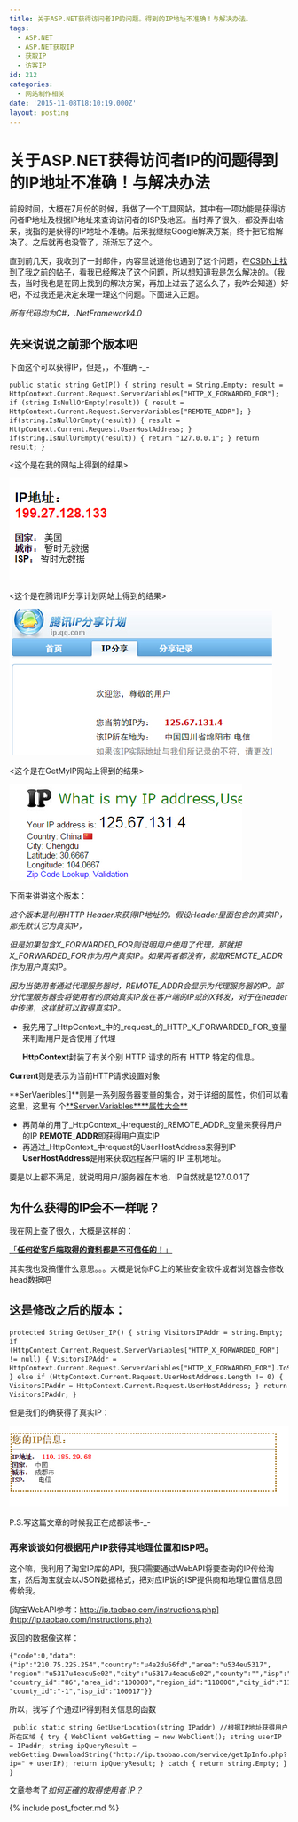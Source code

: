 ```yaml
---
title: 关于ASP.NET获得访问者IP的问题。得到的IP地址不准确！与解决办法。
tags:
  - ASP.NET
  - ASP.NET获取IP
  - 获取IP
  - 访客IP
id: 212
categories:
  - 网站制作相关
date: '2015-11-08T18:10:19.000Z'
layout: posting
---
```


# 关于ASP.NET获得访问者IP的问题得到的IP地址不准确！与解决办法

前段时间，大概在7月份的时候，我做了一个工具网站，其中有一项功能是获得访问者IP地址及根据IP地址来查询访问者的ISP及地区。当时弄了很久，都没弄出啥来，我指的是获得的IP地址不准确。后来我继续Google解决方案，终于把它给解决了。之后就再也没管了，渐渐忘了这个。

直到前几天，我收到了一封邮件，内容里说道他也遇到了这个问题，在[CSDN上找到了我之前的帖子](http://bbs.csdn.net/topics/391064934)，看我已经解决了这个问题，所以想知道我是怎么解决的。（我去，当时我也是在网上找到的解决方案，再加上过去了这么久了，我咋会知道）好吧，不过我还是决定来理一理这个问题。下面进入正题。

_所有代码均为C\#，.NetFramework4.0_

## 先来说说之前那个版本吧

下面这个可以获得IP，但是，，不准确 -\_-

```
public static string GetIP() { string result = String.Empty; result = HttpContext.Current.Request.ServerVariables["HTTP_X_FORWARDED_FOR"]; if (string.IsNullOrEmpty(result)) { result = HttpContext.Current.Request.ServerVariables["REMOTE_ADDR"]; } if(string.IsNullOrEmpty(result)) { result = HttpContext.Current.Request.UserHostAddress; } if(string.IsNullOrEmpty(result)) { return "127.0.0.1"; } return result; }
```

&lt;这个是在我的网站上得到的结果&gt;

[![asp\_get\_ip\_1](https://raw.githubusercontent.com/ankanch/blog/master/images/wp-content/uploads/2015/11/asp_get_ip_1.jpg)](https://raw.githubusercontent.com/ankanch/blog/master/images/wp-content/uploads/2015/11/asp_get_ip_1.jpg)

&lt;这个是在腾讯IP分享计划网站上得到的结果&gt;

[![asp\_get\_ip\_3](https://raw.githubusercontent.com/ankanch/blog/master/images/wp-content/uploads/2015/11/asp_get_ip_3.jpg)](https://raw.githubusercontent.com/ankanch/blog/master/images/wp-content/uploads/2015/11/asp_get_ip_1.jpg)

&lt;这个是在GetMyIP网站上得到的结果&gt;

[![asp\_get\_ip\_2](https://raw.githubusercontent.com/ankanch/blog/master/images/wp-content/uploads/2015/11/asp_get_ip_2.jpg)](https://raw.githubusercontent.com/ankanch/blog/master/images/wp-content/uploads/2015/11/asp_get_ip_2.jpg)

下面来讲讲这个版本：

_这个版本是利用HTTP Header来获得IP地址的。假设Header里面包含的真实IP，那先默认它为真实IP，_

_但是如果包含X\_FORWARDED\_FOR则说明用户使用了代理，那就把X\_FORWARDED\_FOR作为用户真实IP。如果两者都没有，就取REMOTE\_ADDR作为用户真实IP。_

_因为当使用者通过代理服务器时，REMOTE\_ADDR会显示为代理服务器的IP。部分代理服务器会将使用者的原始真实IP放在客户端的IP或的X转发，对于在header中传递，这样就可以取得真实IP。_

* 我先用了_HttpContext_中的_request_的_HTTP\_X\_FORWARDED\_FOR_变量来判断用户是否使用了代理

  **HttpContext**封装了有关个别 HTTP 请求的所有 HTTP 特定的信息。

**Current**则是表示为当前HTTP请求设置对象

**SerVaeribles\[\]**则是一系列服务器变量的集合，对于详细的属性，你们可以看这里，这里有 个[**Server.Variables\*\***属性大全\*\*](http://www.cnblogs.com/zwffff/archive/2009/04/18/1438567.html)

* 再简单的用了_HttpContext_中request的_REMOTE\_ADDR_变量来获得用户的IP **REMOTE\_ADDR**即获得用户真实IP
* 再通过_HttpContext_中request的UserHostAddress来得到IP **UserHostAddress**是用来获取远程客户端的 IP 主机地址。

要是以上都不满足，就说明用户/服务器在本地，IP自然就是127.0.0.1了

## 为什么获得的IP会不一样呢？

我在网上查了很久，大概是这样的：

[「**任何從客戶端取得的資料都是不可信任的！**」](http://devco.re/blog/2014/06/19/client-ip-detection/)

其实我也没搞懂什么意思。。。大概是说你PC上的某些安全软件或者浏览器会修改head数据吧

## 这是修改之后的版本：

```
protected String GetUser_IP() { string VisitorsIPAddr = string.Empty; if (HttpContext.Current.Request.ServerVariables["HTTP_X_FORWARDED_FOR"] != null) { VisitorsIPAddr = HttpContext.Current.Request.ServerVariables["HTTP_X_FORWARDED_FOR"].ToString(); } else if (HttpContext.Current.Request.UserHostAddress.Length != 0) { VisitorsIPAddr = HttpContext.Current.Request.UserHostAddress; } return VisitorsIPAddr; }
```

但是我们的确获得了真实IP：

[![asp\_get\_ip\_4](https://raw.githubusercontent.com/ankanch/blog/master/images/wp-content/uploads/2015/11/asp_get_ip_41.jpg)](https://raw.githubusercontent.com/ankanch/blog/master/images/wp-content/uploads/2015/11/asp_get_ip_41.jpg)

P.S.写这篇文章的时候我正在成都读书-\_-

### 再来谈谈如何根据用户IP获得其地理位置和ISP吧。

这个嘛，我利用了淘宝IP库的API，我只需要通过WebAPI将要查询的IP传给淘宝，然后淘宝就会以JSON数据格式，把对应IP说的ISP提供商和地理位置信息回传给我。

[淘宝WebAPI参考：http://ip.taobao.com/instructions.php](http://ip.taobao.com/instructions.php)

返回的数据像这样：

```
{"code":0,"data":{"ip":"210.75.225.254","country":"u4e2du56fd","area":"u534eu5317", "region":"u5317u4eacu5e02","city":"u5317u4eacu5e02","county":"","isp":"u7535u4fe1", "country_id":"86","area_id":"100000","region_id":"110000","city_id":"110000", "county_id":"-1","isp_id":"100017"}}
```

所以，我写了个通过IP得到相关信息的函数

```
 public static string GetUserLocation(string IPaddr) //根据IP地址获得用户所在区域 { try { WebClient webGetting = new WebClient(); string userIP = IPaddr; string ipQueryResult = webGetting.DownloadString("http://ip.taobao.com/service/getIpInfo.php?ip=" + userIP); return ipQueryResult; } catch { return string.Empty; } }
```

文章参考了[_如何正確的取得使用者 IP？_](http://devco.re/blog/2014/06/19/client-ip-detection/)



{% include post_footer.md %}